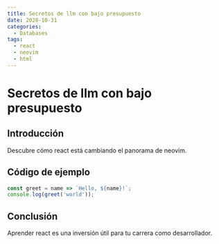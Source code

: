 ```yaml
---
title: Secretos de llm con bajo presupuesto
date: 2028-10-31
categories:
  - Databases
tags:
  - react
  - neovim
  - html
---
```


# Secretos de llm con bajo presupuesto

## Introducción

Descubre cómo react está cambiando el panorama de neovim.

## Código de ejemplo

```javascript
const greet = name => `Hello, ${name}!`;
console.log(greet('world'));
```

## Conclusión

Aprender react es una inversión útil para tu carrera como desarrollador.